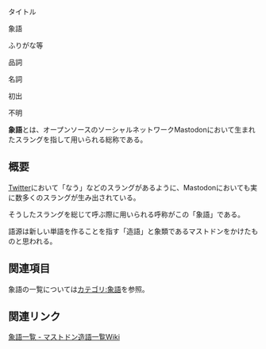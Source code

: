 <div>

タイトル

</div>

象語

ふりがな等

品詞

名詞

初出

不明

  
**象語**とは、オープンソースのソーシャルネットワークMastodonにおいて生まれたスラングを指して用いられる総称である。

## 概要

[Twitter](/Twitter "Twitter")において「なう」などのスラングがあるように、Mastodonにおいても実に数多くのスラングが生み出されている。

そうしたスラングを総じて呼ぶ際に用いられる呼称がこの「象語」である。

語源は新しい単語を作ることを指す「造語」と象類であるマストドンをかけたものと思われる。

## 関連項目

象語の一覧については[カテゴリ:象語](/%E3%82%AB%E3%83%86%E3%82%B4%E3%83%AA:%E8%B1%A1%E8%AA%9E "カテゴリ:象語")を参照。

## 関連リンク

<a href="http://wikiwiki.jp/mstdn/?%BE%DD%B8%EC%B0%EC%CD%F7" rel="nofollow">象語一覧 - マストドン造語一覧Wiki</a>
